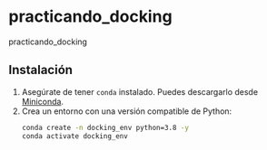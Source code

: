 # practicando_docking
practicando_docking
## Instalación

1. Asegúrate de tener `conda` instalado. Puedes descargarlo desde [Miniconda](https://docs.conda.io/en/latest/miniconda.html).
2. Crea un entorno con una versión compatible de Python:
   ```bash
   conda create -n docking_env python=3.8 -y
   conda activate docking_env
